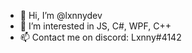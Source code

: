 - 👋 Hi, I’m @lxnnydev
- 👀 I’m interested in JS, C#, WPF, C++
- 📫 Contact me on discord: Lxnny#4142

<!---
lxnnydev/lxnnydev is a ✨ special ✨ repository because its `README.md` (this file) appears on your GitHub profile.
You can click the Preview link to take a look at your changes.
--->
